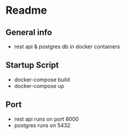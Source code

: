 # Readme
## General info
* rest api & postgres db in  docker containers
## Startup Script
* docker-compose build
* docker-compose up
## Port 
* rest api runs on port 8000 
* postgres runs on 5432